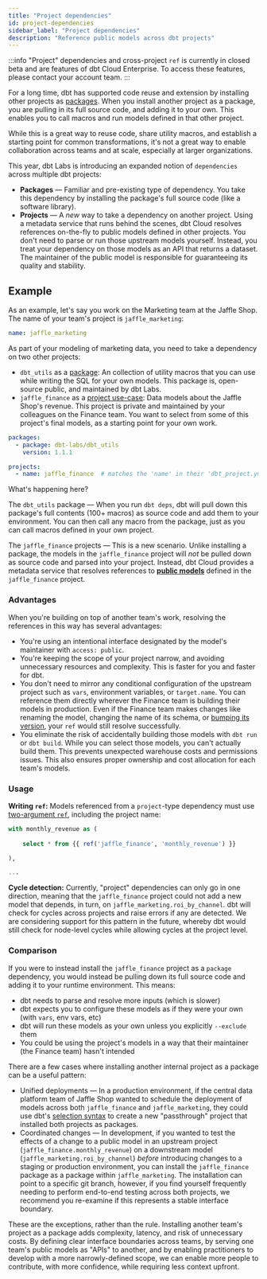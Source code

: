 ```yaml
---
title: "Project dependencies"
id: project-dependencies
sidebar_label: "Project dependencies"
description: "Reference public models across dbt projects"
---
```


:::info
"Project" dependencies and cross-project `ref` is currently in closed beta and are features of dbt Cloud Enterprise. To access these features, please contact your account team.
:::

For a long time, dbt has supported code reuse and extension by installing other projects as [packages](/docs/build/packages). When you install another project as a package, you are pulling in its full source code, and adding it to your own. This enables you to call macros and run models defined in that other project.

While this is a great way to reuse code, share utility macros, and establish a starting point for common transformations, it's not a great way to enable collaboration across teams and at scale, especially at larger organizations.

This year, dbt Labs is introducing an expanded notion of `dependencies` across multiple dbt projects:
- **Packages** &mdash; Familiar and pre-existing type of dependency. You take this dependency by installing the package's full source code (like a software library).
- **Projects** &mdash; A _new_ way to take a dependency on another project. Using a metadata service that runs behind the scenes, dbt Cloud resolves references on-the-fly to public models defined in other projects. You don't need to parse or run those upstream models yourself. Instead, you treat your dependency on those models as an API that returns a dataset. The maintainer of the public model is responsible for guaranteeing its quality and stability.

## Example

As an example, let's say you work on the Marketing team at the Jaffle Shop. The name of your team's project is `jaffle_marketing`:

<File name="dbt_project.yml">

```yml
name: jaffle_marketing
```

</File>

As part of your modeling of marketing data, you need to take a dependency on two other projects:
- `dbt_utils` as a [package](#packages-use-case): An collection of utility macros that you can use while writing the SQL for your own models. This package is, open-source public, and maintained by dbt Labs.
- `jaffle_finance` as a [project use-case](#projects-use-case): Data models about the Jaffle Shop's revenue. This project is private and maintained by your colleagues on the Finance team. You want to select from some of this project's final models, as a starting point for your own work.

<File name="dependencies.yml">

```yml
packages:
  - package: dbt-labs/dbt_utils
    version: 1.1.1

projects:
  - name: jaffle_finance  # matches the 'name' in their 'dbt_project.yml'
```

</File>

What's happening here?

The `dbt_utils` package &mdash; When you run `dbt deps`, dbt will pull down this package's full contents (100+ macros) as source code and add them to your environment. You can then call any macro from the package, just as you can call macros defined in your own project.

The `jaffle_finance` projects &mdash; This is a new scenario. Unlike installing a package, the models in the `jaffle_finance` project will _not_ be pulled down as source code and parsed into your project. Instead, dbt Cloud provides a metadata service that resolves references to [**public models**](/docs/collaborate/govern/model-access) defined in the `jaffle_finance` project.

### Advantages

When you're building on top of another team's work, resolving the references in this way has several advantages:
- You're using an intentional interface designated by the model's maintainer with `access: public`.
- You're keeping the scope of your project narrow, and avoiding unnecessary resources and complexity. This is faster for you and faster for dbt.
- You don't need to mirror any conditional configuration of the upstream project such as `vars`, environment variables, or `target.name`. You can reference them directly wherever the Finance team is building their models in production. Even if the Finance team makes changes like renaming the model, changing the name of its schema, or [bumping its version](/docs/collaborate/govern/model-versions), your `ref` would still resolve successfully.
- You eliminate the risk of accidentally building those models with `dbt run` or `dbt build`. While you can select those models, you can't actually build them. This prevents unexpected warehouse costs and permissions issues. This also ensures proper ownership and cost allocation for each team's models.

### Usage

**Writing `ref`:** Models referenced from a `project`-type dependency must use [two-argument `ref`](/reference/dbt-jinja-functions/ref#two-argument-variant), including the project name:

<File name="models/marts/roi_by_channel.sql">

```sql
with monthly_revenue as (
  
    select * from {{ ref('jaffle_finance', 'monthly_revenue') }}

),

...

```

</File>

**Cycle detection:** Currently, "project" dependencies can only go in one direction, meaning that the `jaffle_finance` project could not add a new model that depends, in turn, on `jaffle_marketing.roi_by_channel`. dbt will check for cycles across projects and raise errors if any are detected. We are considering support for this pattern in the future, whereby dbt would still check for node-level cycles while allowing cycles at the project level.

### Comparison

If you were to instead install the `jaffle_finance` project as a `package` dependency, you would instead be pulling down its full source code and adding it to your runtime environment. This means:
- dbt needs to parse and resolve more inputs (which is slower)
- dbt expects you to configure these models as if they were your own (with `vars`, env vars, etc)
- dbt will run these models as your own unless you explicitly `--exclude` them
- You could be using the project's models in a way that their maintainer (the Finance team) hasn't intended

There are a few cases where installing another internal project as a package can be a useful pattern:
- Unified deployments &mdash; In a production environment, if the central data platform team of Jaffle Shop wanted to schedule the deployment of models across both `jaffle_finance` and `jaffle_marketing`,  they could use dbt's [selection syntax](/reference/node-selection/syntax) to create a new "passthrough" project that installed both projects as packages.
- Coordinated changes &mdash; In development, if you wanted to test the effects of a change to a public model in an upstream project (`jaffle_finance.monthly_revenue`) on a downstream model (`jaffle_marketing.roi_by_channel`) _before_ introducing changes to a staging or production environment, you can install the `jaffle_finance` package as a package within `jaffle_marketing`.  The installation can point to a specific git branch, however, if you find yourself frequently needing to perform end-to-end testing across both projects, we recommend you re-examine if this represents a stable interface boundary. 

These are the exceptions, rather than the rule. Installing another team's project as a package adds complexity, latency, and risk of unnecessary costs. By defining clear interface boundaries across teams, by serving one team's public models as "APIs" to another, and by enabling practitioners to develop with a more narrowly-defined scope, we can enable more people to contribute, with more confidence, while requiring less context upfront.
